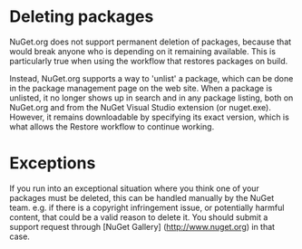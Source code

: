 # Deleting packages

NuGet.org does not support permanent deletion of packages, because that would break anyone who is depending on it
remaining available. This is particularly true when using the workflow that restores packages on build.

Instead, NuGet.org supports a way to 'unlist' a package, which can be done in the package management page on the
web site. When a package is unlisted, it no longer shows up in search and in any package listing, both on NuGet.org
and from the NuGet Visual Studio extension (or nuget.exe). However, it remains downloadable by specifying its exact
version, which is what allows the Restore workflow to continue working.


# Exceptions

If you run into an exceptional situation where you think one of your packages must be deleted, this can be handled
manually by the NuGet team. e.g. if there is a copyright infringement issue, or potentially harmful content, that could be a valid reason to delete it. You should submit a support request through [NuGet Gallery] (http://www.nuget.org) in that case.